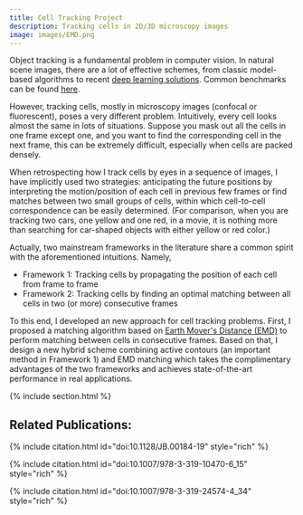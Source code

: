 ```yaml
---
title: Cell Tracking Project
description: Tracking cells in 2D/3D microscopy images
image: images/EMD.png
---
```


Object tracking is a fundamental problem in computer vision. In natural scene images, there are a lot of effective schemes, from classic model-based algorithms to recent [deep learning solutions](https://github.com/kjw0612/awesome-deep-vision#object-tracking). Common benchmarks can be found [here](https://motchallenge.net/). 

However, tracking cells, mostly in microscopy images (confocal or fluorescent), poses a very different problem. Intuitively, every cell looks almost the same in lots of situations. Suppose you mask out all the cells in one frame except one, and you want to find the corresponding cell in the next frame, this can be extremely difficult, especially when cells are packed densely. 

When retrospecting how I track cells by eyes in a sequence of images, I have implicitly used two strategies: anticipating the future positions by interpreting the motion/position of each cell in previous few frames or find matches between two small groups of cells, within which cell-to-cell correspondence can be easily determined. (For comparison, when you are tracking two cars, one yellow and one red, in a movie, it is nothing more than searching for car-shaped objects with either yellow or red color.)

Actually, two mainstream frameworks in the literature share a common spirit with the aforementioned intuitions. Namely,

* Framework 1: Tracking cells by propagating the position of each cell from frame to frame
* Framework 2: Tracking cells by finding an optimal matching between all cells in two (or more) consecutive frames

To this end, I developed an new approach for cell tracking problems. First, I proposed a matching algorithm based on [Earth Mover's Distance (EMD)](http://homepages.inf.ed.ac.uk/rbf/CVonline/LOCAL_COPIES/RUBNER/emd.htm) to perform matching between cells in consecutive frames. Based on that, I design a new hybrid scheme combining active contours (an important method in Framework 1) and EMD matching which takes the complimentary advantages of the two frameworks and achieves state-of-the-art performance in real applications. 


{% include section.html %}

## Related Publications:

{% include citation.html id="doi:10.1128/JB.00184-19" style="rich" %}

{% include citation.html id="doi:10.1007/978-3-319-10470-6_15" style="rich" %}

{% include citation.html id="doi:10.1007/978-3-319-24574-4_34" style="rich" %}


